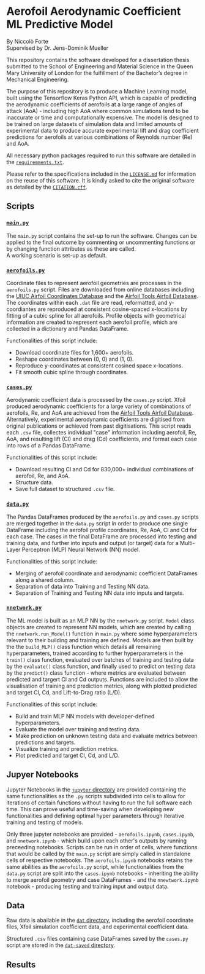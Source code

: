 # Aerofoil Aerodynamic Coefficient ML Predictive Model

By Niccolò Forte  
Supervised by Dr. Jens-Dominik Mueller

This repository contains the software developed for a dissertation thesis submitted to the School of Engineering and 
Material Science in the Queen Mary University of London for the fulfillment of the Bachelor’s degree in Mechanical 
Engineering.

The purpose of this repository is to produce a Machine Learning model, built using the Tensorflow Keras Python API, 
which is capable of predicting the aerodynamic coefficients of aerofoils at a large range of angles of attack (AoA) - 
including high AoA where common simulations tend to be inaccurate or time and computationally expensive. The model is
designed to be trained on large datasets of simulation data and limited amounts of experimental data to produce accurate
experimental lift and drag coefficient predictions for aerofoils at various combinations of Reynolds number (Re) and AoA.

All necessary python packages required to run this software are detailed in the
[`requiremments.txt`](https://github.com/niccoforte/Aerofoil-Aerodynamic-Coefficients-ML-Predictive-Model/blob/main/requirements.txt).

Please refer to the specifications included in the 
[`LICENSE.md`](https://github.com/niccoforte/Aerofoil-Aerodynamic-Coefficients-ML-Predictive-Model/blob/main/LICENSE.md) 
for information on the reuse of this software. It is kindly asked to cite the original software as detailed by the 
[`CITATION.cff`](https://github.com/niccoforte/Aerofoil-Aerodynamic-Coefficients-ML-Predictive-Model/blob/main/CITATION.cff).

## Scripts

###  [`main.py`](https://github.com/niccoforte/Aerofoil-Aerodynamic-Coefficients-ML-Predictive-Model/blob/main/main.py)

The `main.py` script contains the set-up to run the software. Changes can be applied to the final outcome by commenting 
or uncommenting functions or by changing function attributes as these are called.  
A working scenario is set-up as default.

### [`aerofoils.py`](https://github.com/niccoforte/Aerofoil-Aerodynamic-Coefficients-ML-Predictive-Model/blob/main/aerofoils.py)

Coordinate files to represent aerofoil geometries are processes in the `aerofoils.py` script. Files are downloaded from 
online databases including the [UIUC Airfoil Coordinates Database](https://m-selig.ae.illinois.edu/ads/coord_database.html) 
and the [Airfoil Tools Airfoil Database](http://airfoiltools.com/search/airfoils). The coordinates within each `.dat` 
file are read, reformatted, and y-coordiantes are reproduced at consistent cosine-spaced x-locations by fitting of a 
cubic spline for all aerofoils. Profile objects with geometrical information are created to represent each aerofoil 
profile, which are collected in a dictionary and Pandas DataFrame.

Functionalities of this script include:
- Download coordinate files for 1,600+ aerofoils.
- Reshape coordinates between (0, 0) and (1, 0).
- Reproduce y-coordinates at consistent cosined space x-locations.
- Fit smooth cubic spline through coordinates.

###  [`cases.py`](https://github.com/niccoforte/Aerofoil-Aerodynamic-Coefficients-ML-Predictive-Model/blob/main/cases.py)

Aerodynamic coefficient data is processed by the `cases.py` script. Xfoil produced aerodynamic coefficients for a large 
variety of combinations of aerofoils, Re, and AoA are achieved from the 
[Airfoil Tools Airfoil Database](http://airfoiltools.com/search/airfoils). Alternatively, experimental aerodynamic 
coefficients are digitised from original publications or achieved from past digitisations. This script reads each 
`.csv` file, collectes individual "case" information including aerofoil, Re, AoA, and resulting lift (Cl) and drag (Cd)
coefficients, and format each case into rows of a Pandas DataFrame.

Functionalities of this script include:
- Download resulting Cl and Cd for 830,000+ individual combinations of aerofoil, Re, and AoA.
- Structure data.
- Save full dataset to structured `.csv` file.

###  [`data.py`](https://github.com/niccoforte/Aerofoil-Aerodynamic-Coefficients-ML-Predictive-Model/blob/main/data.py)

The Pandas DataFrames produced by the `aerofoils.py` and `cases.py` scripts are merged together in the `data.py` script
in order to produce one single DataFrame including the aerofoil profile coordinates, Re, AoA, Cl and Cd for each case. 
The cases in the final DataFrame are processed into testing and training data, and further into inputs and output (or 
target) data for a Multi-Layer Perceptron (MLP) Neural Network (NN) model.

Functionalities of this script include:
- Merging of aerofoil coordinate and aerodynamic coefficient DataFrames along a shared column.
- Separation of data into Training and Testing NN data.
- Separation of Training and Testing NN data into inputs and targets.

###  [`nnetwork.py`](https://github.com/niccoforte/Aerofoil-Aerodynamic-Coefficients-ML-Predictive-Model/blob/main/nnetwork.py)

The ML model is built as an MLP NN by the `nnetwork.py` script. `Model` class objects are created to represent NN 
models, which are created by calling the `nnetwork.run_Model()` function in `main.py` where some hyperparameters 
relevant to their building and training are defined. Models are then built by the the `build_MLP()` class function 
which details all remaining hyperparameters, trained according to further hyperparameters in the `train()` class 
function, evaluated over batches of training and testing data by the `evaluate()` class function, and finally used to 
predict on testing data by the `predict()` class function - where metrics are evaluated between predicted and targert 
Cl and Cd outputs. Functions are included to allow the visualisation of training and prediction metrics, along with 
plotted predicted and target Cl, Cd, and Lift-to-Drag ratio (L/D).

Functionalities of this script include:
- Build and train MLP NN models with developer-defined hyperparameters.
- Evaluate the model over training and testing data.
- Make prediction on unknown testing data and evaluate metrics between predictions and targets.
- Visualize training and prediction metrics.
- Plot predicted and target Cl, Cd, and L/D.


## Jupyer Notebooks

Jupyter Notebooks in the 
[`jupyter` directory](https://github.com/niccoforte/Aerofoil-Aerodynamic-Coefficients-ML-Predictive-Model/tree/main/jupyter) 
are provided containing the same functionalities as the `.py` scripts subdivided into cells to allow for 
iterations of certain functions without having to run the full software each time. This can prove useful and time-saving 
when developing new functionalities and defining optimal hyper parameters through iterative training and testing of 
models. 

Only three jupyter notebooks are provided - `aerofoils.ipynb`, `cases.ipynb`, and `nnetwork.ipynb` - which build 
upon each other's outputs by running preceeding notebooks. Scripts can be run in order of cells, where functions that 
would be called by the `main.py` script are simply called in standalone cells of respective notebooks. The 
`aerofoils.ipynb` notebooks retains the same abilities as the `aerofoils.py` script, while functionalities from the
`data.py` script are split into the `cases.ipynb` notebooks - inheriting the ability to merge aerofoil geometry and 
case DataFrames - and the `nnewtwork.ipynb` notebook - producing testing and training input and output data.


## Data

Raw data is abailable in the 
[`dat` directory](https://github.com/niccoforte/Aerofoil-Aerodynamic-Coefficients-ML-Predictive-Model/tree/main/dat), 
including the aerofoil coordinate files, Xfoil simulation coefficient data, and experimental coefficient data.

Structured `.csv` files containing case DataFrames saved by the `cases.py` script are stored in the
[`dat-saved` directory](https://github.com/niccoforte/Aerofoil-Aerodynamic-Coefficients-ML-Predictive-Model/tree/main/dat-saved).



## Results